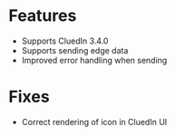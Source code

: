 # Features
- Supports CluedIn 3.4.0
- Supports sending edge data
- Improved error handling when sending

# Fixes
- Correct rendering of icon in CluedIn UI

